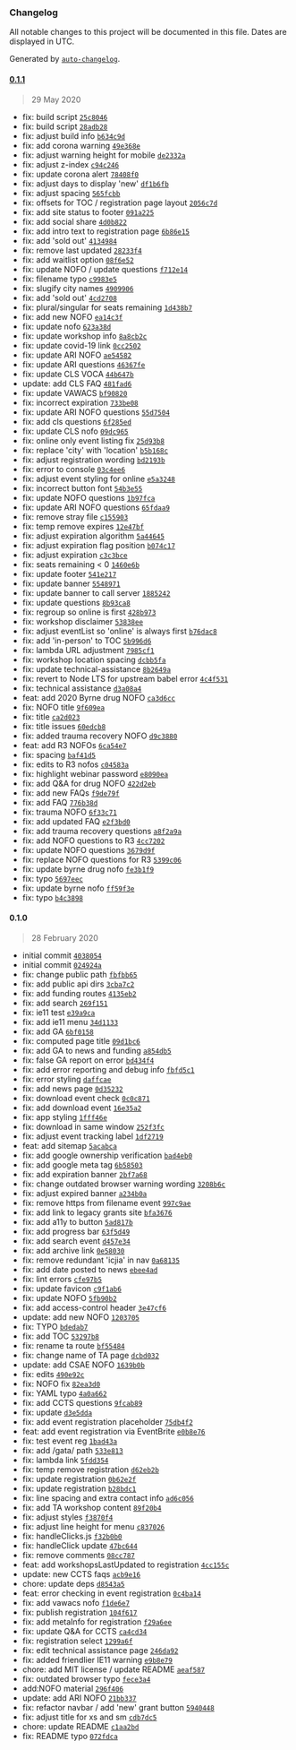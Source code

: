 ### Changelog

All notable changes to this project will be documented in this file. Dates are displayed in UTC.

Generated by [`auto-changelog`](https://github.com/CookPete/auto-changelog).

#### [0.1.1](https://github.com/ICJIA/icjia-gata-next-2020/compare/0.1.0...0.1.1)

> 29 May 2020

- fix: build script [`25c8046`](https://github.com/ICJIA/icjia-gata-next-2020/commit/25c8046e33a1c98152abdd03ca5b367d30d7f6aa)
- fix: build script [`28adb28`](https://github.com/ICJIA/icjia-gata-next-2020/commit/28adb281ecb10d7f5bd94b3c09af4f7e78577d8e)
- fix: adjust build info [`b634c9d`](https://github.com/ICJIA/icjia-gata-next-2020/commit/b634c9db605cda7318c8bdc23e6a20e3c10ed1cf)
- fix: add corona warning [`49e368e`](https://github.com/ICJIA/icjia-gata-next-2020/commit/49e368ec0621db26c19f4a021a6900421b611c23)
- fix: adjust warning height for mobile [`de2332a`](https://github.com/ICJIA/icjia-gata-next-2020/commit/de2332a0e8d97720ce5b44cba3a45a37f1eb3223)
- fix: adjust z-index [`c94c246`](https://github.com/ICJIA/icjia-gata-next-2020/commit/c94c246037f91bc5e911b15fece94cb2523a09eb)
- fix: update corona alert [`78408f0`](https://github.com/ICJIA/icjia-gata-next-2020/commit/78408f0953d451278d6647a373b818cd5457a4b4)
- fix: adjust days to display 'new' [`df1b6fb`](https://github.com/ICJIA/icjia-gata-next-2020/commit/df1b6fb6e006b3c3359dfbb7de4157d8405e43d5)
- fix: adjust spacing [`565fcbb`](https://github.com/ICJIA/icjia-gata-next-2020/commit/565fcbbdfe323c08188b6d27885ca8b3374aeec3)
- fix: offsets for TOC / registration page layout [`2056c7d`](https://github.com/ICJIA/icjia-gata-next-2020/commit/2056c7d461d3f82a57a01831545be24f6d3568fd)
- fix: add site status to footer [`091a225`](https://github.com/ICJIA/icjia-gata-next-2020/commit/091a22581a80f92f255e00d1f982a930d0ac9710)
- fix: add social share [`4d0b822`](https://github.com/ICJIA/icjia-gata-next-2020/commit/4d0b82297130203180bcba92116d8c70300ed51c)
- fix: add intro text to registration  page [`6b86e15`](https://github.com/ICJIA/icjia-gata-next-2020/commit/6b86e152f168965b66bfe0a9be8aca22662990ba)
- fix: add 'sold out' [`4134984`](https://github.com/ICJIA/icjia-gata-next-2020/commit/413498457d74f178b7798617f172ace8e84bfc0f)
- fix: remove last updated [`28233f4`](https://github.com/ICJIA/icjia-gata-next-2020/commit/28233f4c99868284ec040b6976ebc7f86b5a66d7)
- fix: add waitlist option [`08f6e52`](https://github.com/ICJIA/icjia-gata-next-2020/commit/08f6e52e9636365d23e77063bdbf1033236d1ebc)
- fix: update NOFO / update questions [`f712e14`](https://github.com/ICJIA/icjia-gata-next-2020/commit/f712e14813647aa32ecef7262dd0e77beb45b2a6)
- fix: filename typo [`c9983e5`](https://github.com/ICJIA/icjia-gata-next-2020/commit/c9983e51716c8bfa6b4d22b03574f34d766774b7)
- fix: slugify city names [`4909906`](https://github.com/ICJIA/icjia-gata-next-2020/commit/4909906e398b36c63108488986eaa2af46e5a4f9)
- fix:  add 'sold out' [`4cd2708`](https://github.com/ICJIA/icjia-gata-next-2020/commit/4cd27086eb6559d5f7dc1c76be3600bae7b3bc8a)
- fix: plural/singular for seats remaining [`1d438b7`](https://github.com/ICJIA/icjia-gata-next-2020/commit/1d438b7396da987758c980b9022771b2a3b01897)
- fix: add new NOFO [`ea14c3f`](https://github.com/ICJIA/icjia-gata-next-2020/commit/ea14c3fc2484a143c7e466f1ac27efb18d06fafe)
- fix: update nofo [`623a38d`](https://github.com/ICJIA/icjia-gata-next-2020/commit/623a38da46f77f7628b1c3e4d4fe66d804196792)
- fix: update workshop info [`8a8cb2c`](https://github.com/ICJIA/icjia-gata-next-2020/commit/8a8cb2c1489f422783e99c0e2726bee39b4d8dc7)
- fix: update covid-19 link [`0cc2502`](https://github.com/ICJIA/icjia-gata-next-2020/commit/0cc2502d344501563fea4588262431d182adebae)
- fix: update ARI NOFO [`ae54582`](https://github.com/ICJIA/icjia-gata-next-2020/commit/ae54582d6ba6155a5dfa0741c8ce3e0d706b29ce)
- fix: update ARI questions [`46367fe`](https://github.com/ICJIA/icjia-gata-next-2020/commit/46367fe00f86beed34209af4529c9392b218e53d)
- fix: update CLS VOCA [`44b647b`](https://github.com/ICJIA/icjia-gata-next-2020/commit/44b647b4daf33dec7386d7df8af6d508eb310fd7)
- update: add CLS FAQ [`481fad6`](https://github.com/ICJIA/icjia-gata-next-2020/commit/481fad6d57b43e19ea615efef2695b7a80ae22c2)
- fix: update VAWACS [`bf90820`](https://github.com/ICJIA/icjia-gata-next-2020/commit/bf90820e10c075257f3f5b0d0591bae440a4f9fb)
- fix: incorrect expiration [`733be08`](https://github.com/ICJIA/icjia-gata-next-2020/commit/733be08c675541765d99fd3d00f4ad0a83f30de0)
- fix: update ARI NOFO questions [`55d7504`](https://github.com/ICJIA/icjia-gata-next-2020/commit/55d75045ed308a2ee40c84ed97c5a2e8cdb70b83)
- fix: add cls questions [`6f285ed`](https://github.com/ICJIA/icjia-gata-next-2020/commit/6f285ed01c5dec20fe20d0737f7ebcf19d715065)
- fix: update CLS nofo [`09dc965`](https://github.com/ICJIA/icjia-gata-next-2020/commit/09dc965ecc7d215a85c8c21a10861634f1b49a82)
- fix: online only event listing fix [`25d93b8`](https://github.com/ICJIA/icjia-gata-next-2020/commit/25d93b8cd0cc5f481ae7e1209b46241349848e24)
- fix: replace 'city' with 'location' [`b5b168c`](https://github.com/ICJIA/icjia-gata-next-2020/commit/b5b168c92dc492482e8ed741f2d09c3aa9a4564d)
- fix: adjust registration wording [`bd2193b`](https://github.com/ICJIA/icjia-gata-next-2020/commit/bd2193b8d560786f17e8f83ea5b15f2ceacadd00)
- fix: error to console [`03c4ee6`](https://github.com/ICJIA/icjia-gata-next-2020/commit/03c4ee60c4cacae8ef7ce7538a5866ba548edef5)
- fix: adjust event styling for online [`e5a3248`](https://github.com/ICJIA/icjia-gata-next-2020/commit/e5a32489b631aeebdd1348a317d025436d5eae88)
- fix: incorrect button font [`54b3e55`](https://github.com/ICJIA/icjia-gata-next-2020/commit/54b3e55102ba5fa1c4e7cdbafbd45a22de42fcba)
- fix: update NOFO questions [`1b97fca`](https://github.com/ICJIA/icjia-gata-next-2020/commit/1b97fcad98246f7f9e5afb14a714f7df8f07ba95)
- fix: update ARI NOFO questions [`65fdaa9`](https://github.com/ICJIA/icjia-gata-next-2020/commit/65fdaa9e29daee4696aadcdf2fce30d8aefb79d9)
- fix: remove stray file [`c155903`](https://github.com/ICJIA/icjia-gata-next-2020/commit/c155903a2f0cdacd2da79ea2a5dbe9a2b7de3043)
- fix: temp remove expires [`12e47bf`](https://github.com/ICJIA/icjia-gata-next-2020/commit/12e47bff047034f33c083a6c8116c6e2f77a8cd9)
- fix: adjust expiration algorithm [`5a44645`](https://github.com/ICJIA/icjia-gata-next-2020/commit/5a4464531b50d7a2df20f8ebcdd5b3db86740bb2)
- fix: adjust expiration flag position [`b074c17`](https://github.com/ICJIA/icjia-gata-next-2020/commit/b074c179e2630a3c8f2b960d4e8958d770c4ca66)
- fix: adjust expiration [`c3c3bce`](https://github.com/ICJIA/icjia-gata-next-2020/commit/c3c3bcefcdc8ac6c6dac9d0156b6e0c971bba901)
- fix: seats remaining &lt; 0 [`1460e6b`](https://github.com/ICJIA/icjia-gata-next-2020/commit/1460e6b9f49ddde563c4980025d93431c4aadcd9)
- fix: update footer [`541e217`](https://github.com/ICJIA/icjia-gata-next-2020/commit/541e217fc56ecba92f97041e8f1ab5ce7c9c85ca)
- fix: update banner [`5548971`](https://github.com/ICJIA/icjia-gata-next-2020/commit/554897119cf3959ed54cad99c50bb76d8f5a17a5)
- fix: update banner to call server [`1885242`](https://github.com/ICJIA/icjia-gata-next-2020/commit/188524220646ec4edf6f13902c1c5a0f5f00f506)
- fix: update questions [`8b93ca8`](https://github.com/ICJIA/icjia-gata-next-2020/commit/8b93ca824c7373ec2d9931c0041fcb65071353d8)
- fix: regroup so online is first [`428b973`](https://github.com/ICJIA/icjia-gata-next-2020/commit/428b9732f3a057a3f330a934c9d8955b335d8fc6)
- fix: workshop disclaimer [`53838ee`](https://github.com/ICJIA/icjia-gata-next-2020/commit/53838ee603c9235292a7fcf70e7e3b74d093cdfe)
- fix: adjust eventList so 'online' is always first [`b76dac8`](https://github.com/ICJIA/icjia-gata-next-2020/commit/b76dac89af048eed662a3aedbe695da340aae0da)
- fix: add 'in-person' to TOC [`5b996d6`](https://github.com/ICJIA/icjia-gata-next-2020/commit/5b996d6681faae3e1f877913df9560546c9e34a4)
- fix: lambda URL adjustment [`7985cf1`](https://github.com/ICJIA/icjia-gata-next-2020/commit/7985cf18b03da34a210fd009d220eb523c6ab06e)
- fix: workshop location spacing [`dcbb5fa`](https://github.com/ICJIA/icjia-gata-next-2020/commit/dcbb5fa44d605bca5a955ffa90f2e76a95d727be)
- fix: update technical-assistance [`8b2649a`](https://github.com/ICJIA/icjia-gata-next-2020/commit/8b2649a8896d11fa6d234afd5a4ff39e74fab6e4)
- fix: revert to Node LTS for upstream babel error [`4c4f531`](https://github.com/ICJIA/icjia-gata-next-2020/commit/4c4f531945b5e758ecab217125e4efc4926b86ce)
- fix: technical assistance [`d3a08a4`](https://github.com/ICJIA/icjia-gata-next-2020/commit/d3a08a46190d0c9d4a649d9a5d638c203b78b585)
- feat: add 2020 Byrne drug NOFO [`ca3d6cc`](https://github.com/ICJIA/icjia-gata-next-2020/commit/ca3d6cc644de187bf032fb69988d8dae7eb4caaf)
- fix: NOFO title [`9f609ea`](https://github.com/ICJIA/icjia-gata-next-2020/commit/9f609eac5ff3b70ea25d4ea7228d70ed219759fb)
- fix: title [`ca2d023`](https://github.com/ICJIA/icjia-gata-next-2020/commit/ca2d0235d591064a5f16eb4568b9393a2a77b567)
- fix: title issues [`60edcb8`](https://github.com/ICJIA/icjia-gata-next-2020/commit/60edcb82049e1f754521fe588a5ebf437fdc3a45)
- fix: added trauma recovery NOFO [`d9c3880`](https://github.com/ICJIA/icjia-gata-next-2020/commit/d9c3880baaa2cfbf605b124884d40baf600eb2ec)
- feat: add R3 NOFOs [`6ca54e7`](https://github.com/ICJIA/icjia-gata-next-2020/commit/6ca54e75d565c4c2ac63f0e8022ee259bba30844)
- fix: spacing [`baf41d5`](https://github.com/ICJIA/icjia-gata-next-2020/commit/baf41d54ab3821e566f033e72c1dede8cd7c390f)
- fix: edits to R3 nofos [`c04583a`](https://github.com/ICJIA/icjia-gata-next-2020/commit/c04583a97a549e61b520088aede4f2930b8a7a11)
- fix: highlight webinar password [`e8090ea`](https://github.com/ICJIA/icjia-gata-next-2020/commit/e8090ea545aa72e32e4ba5b5dd15bfa9e6c63bbd)
- fix: add Q&A for drug NOFO [`422d2eb`](https://github.com/ICJIA/icjia-gata-next-2020/commit/422d2eb98594012e660268f1a1741678fcb906d6)
- fix: add new FAQs [`f9de79f`](https://github.com/ICJIA/icjia-gata-next-2020/commit/f9de79f71d4b575386ecd65f827ce2d33a2258b5)
- fix: add FAQ [`776b38d`](https://github.com/ICJIA/icjia-gata-next-2020/commit/776b38d839b455053172d344b2179e664a7a481e)
- fix: trauma NOFO [`6f33c71`](https://github.com/ICJIA/icjia-gata-next-2020/commit/6f33c71848c5017b8aca7c7530cac4c519451c45)
- fix: add updated FAQ [`e2f3bd0`](https://github.com/ICJIA/icjia-gata-next-2020/commit/e2f3bd09d4e74fa16fa15505d9fab3dbec1f9778)
- fix: add trauma recovery questions [`a8f2a9a`](https://github.com/ICJIA/icjia-gata-next-2020/commit/a8f2a9a27d238700afeb061f9559767efd7cc28f)
- fix: add NOFO questions to R3 [`4cc7202`](https://github.com/ICJIA/icjia-gata-next-2020/commit/4cc7202b9c93cc7c7955f559c358df09292eff3a)
- fix: update NOFO questions [`3679d9f`](https://github.com/ICJIA/icjia-gata-next-2020/commit/3679d9f13e9e61b4a094c570323b3715a1e51631)
- fix: replace NOFO questions for R3 [`5399c06`](https://github.com/ICJIA/icjia-gata-next-2020/commit/5399c06a0db375d206adb8402560145046159ae4)
- fix: update byrne drug nofo [`fe3b1f9`](https://github.com/ICJIA/icjia-gata-next-2020/commit/fe3b1f973f4cf00c29e437c68bd81397296f85ea)
- fix: typo [`5697eec`](https://github.com/ICJIA/icjia-gata-next-2020/commit/5697eeca2264b3e800409d9bfbb513ec3a2b843e)
- fix: update byrne nofo [`ff59f3e`](https://github.com/ICJIA/icjia-gata-next-2020/commit/ff59f3e349c0b74e15677616f2077bab2a08b2a6)
- fix: typo [`b4c3898`](https://github.com/ICJIA/icjia-gata-next-2020/commit/b4c3898286b8cf00f67f7463f9e80b13e8e9c445)

#### 0.1.0

> 28 February 2020

- initial commit [`4038054`](https://github.com/ICJIA/icjia-gata-next-2020/commit/40380541d65310702a009db11365cf46ffd0df62)
- initial commit [`024924a`](https://github.com/ICJIA/icjia-gata-next-2020/commit/024924a383c78ff42f7489b4fd2015fb4ce4a286)
- fix: change public path [`fbfbb65`](https://github.com/ICJIA/icjia-gata-next-2020/commit/fbfbb651cf4833fb2848da95e018718b8153e2bb)
- fix: add public api dirs [`3cba7c2`](https://github.com/ICJIA/icjia-gata-next-2020/commit/3cba7c225eea7858a0c46504dfc238d28c1b98aa)
- fix: add funding routes [`4135eb2`](https://github.com/ICJIA/icjia-gata-next-2020/commit/4135eb260e7852766cddae19e039c9ef87cea55b)
- fix: add search [`269f151`](https://github.com/ICJIA/icjia-gata-next-2020/commit/269f151be7b26e1452348366f7865424c0116c74)
- fix: ie11 test [`e39a9ca`](https://github.com/ICJIA/icjia-gata-next-2020/commit/e39a9ca6c5678a053d6ae29559cb89c617ff3d24)
- fix: add ie11 menu [`34d1133`](https://github.com/ICJIA/icjia-gata-next-2020/commit/34d1133701a97696661eff66d8a485693e455852)
- fix: add GA [`6bf0158`](https://github.com/ICJIA/icjia-gata-next-2020/commit/6bf0158f114276762e6d059c59e0465d1a5fcf77)
- fix: computed page title [`09d1bc6`](https://github.com/ICJIA/icjia-gata-next-2020/commit/09d1bc6ee8ec664bdf483882c041502e973b140f)
- fix: add GA to news and funding [`a854db5`](https://github.com/ICJIA/icjia-gata-next-2020/commit/a854db5deae2770a4ebf7744086d783c2f71e5cb)
- fix: false GA report on error [`bd434f4`](https://github.com/ICJIA/icjia-gata-next-2020/commit/bd434f44d899bab645aeaa3850f905a3d10809fc)
- fix: add error reporting and debug info [`fbfd5c1`](https://github.com/ICJIA/icjia-gata-next-2020/commit/fbfd5c177ecbb00a591032634c2d73733bb453e4)
- fix: error styling [`daffcae`](https://github.com/ICJIA/icjia-gata-next-2020/commit/daffcae2685e96fcd46d09571a5c3ca171537134)
- fix: add news page [`0d35232`](https://github.com/ICJIA/icjia-gata-next-2020/commit/0d3523265fc31341deea854a0717d93cc8cbdadf)
- fix: download event check [`0c0c871`](https://github.com/ICJIA/icjia-gata-next-2020/commit/0c0c87116e2084bf3ba941a179c7bd1e0213b342)
- fix: add download event [`16e35a2`](https://github.com/ICJIA/icjia-gata-next-2020/commit/16e35a2f1a9806890bd1c8674cfa0a1b67e55123)
- fix: app styling [`1fff46e`](https://github.com/ICJIA/icjia-gata-next-2020/commit/1fff46eb71a751ddda2de1818771c08bfd9d8947)
- fix: download in same window [`252f3fc`](https://github.com/ICJIA/icjia-gata-next-2020/commit/252f3fc7c53195484b9c75512bffe8e3aa3ac107)
- fix: adjust event tracking label [`1df2719`](https://github.com/ICJIA/icjia-gata-next-2020/commit/1df27195dbcbc24389a623c48fd6a9f91519d374)
- feat: add sitemap [`5acabca`](https://github.com/ICJIA/icjia-gata-next-2020/commit/5acabcad3089ea8286b336f84635e69e0f341ece)
- fix: add google ownership verification [`bad4eb0`](https://github.com/ICJIA/icjia-gata-next-2020/commit/bad4eb0c2ab146cb01552b9831456c76290df152)
- fix: add google meta tag [`6b58503`](https://github.com/ICJIA/icjia-gata-next-2020/commit/6b5850362dad29d30917a1cd11374e7b2406aecd)
- fix: add expiration banner [`2bf7a68`](https://github.com/ICJIA/icjia-gata-next-2020/commit/2bf7a680e18122ad3728278421d0fb10941890a7)
- fix: change outdated browser warning wording [`3208b6c`](https://github.com/ICJIA/icjia-gata-next-2020/commit/3208b6ccb393b77fa41f49eac8a22a3e06320b96)
- fix: adjust expired banner [`a234b0a`](https://github.com/ICJIA/icjia-gata-next-2020/commit/a234b0a0c4d1ac9087fa912bd5c79614ec717a9f)
- fix: remove https from filename event [`997c9ae`](https://github.com/ICJIA/icjia-gata-next-2020/commit/997c9ae041fe21a98c8d046b10f474bc5923bea2)
- fix: add link to legacy grants site [`bfa3676`](https://github.com/ICJIA/icjia-gata-next-2020/commit/bfa36767c4f254e6c5a7aa1d19685b5ed58d98ae)
- fix: add a11y to button [`5ad817b`](https://github.com/ICJIA/icjia-gata-next-2020/commit/5ad817b296560c01b764518cc9207930cd2f94cf)
- fix: add progress bar [`63f5d49`](https://github.com/ICJIA/icjia-gata-next-2020/commit/63f5d49f295ece201f2c41f289fd9493e70b7f15)
- fix: add search event [`d457e34`](https://github.com/ICJIA/icjia-gata-next-2020/commit/d457e345cfa8009195f09fd2d46f70e4301cb498)
- fix: add archive link [`0e58030`](https://github.com/ICJIA/icjia-gata-next-2020/commit/0e58030ea128c68b4f1663e5fe76fe9509e71a2f)
- fix: remove redundant 'icjia' in nav [`0a68135`](https://github.com/ICJIA/icjia-gata-next-2020/commit/0a6813555e1ca5d120df32bd4b2d5616c7450e6f)
- fix: add date posted to news [`ebee4ad`](https://github.com/ICJIA/icjia-gata-next-2020/commit/ebee4add0a7a2e2d63c7a433e32b14e3cf0eebd9)
- fix: lint errors [`cfe97b5`](https://github.com/ICJIA/icjia-gata-next-2020/commit/cfe97b56a048e31a0781978ce35cce897ceb7268)
- fix: update favicon [`c9f1ab6`](https://github.com/ICJIA/icjia-gata-next-2020/commit/c9f1ab679efdd7d06ae3b325acc1608ead442100)
- fix: update NOFO [`5fb90b2`](https://github.com/ICJIA/icjia-gata-next-2020/commit/5fb90b2135f77e61c6619f9825ec2671158063f5)
- fix: add access-control header [`3e47cf6`](https://github.com/ICJIA/icjia-gata-next-2020/commit/3e47cf6eb3fb3ea53ab9d0ce32c84db09cda323c)
- update: add new NOFO [`1203705`](https://github.com/ICJIA/icjia-gata-next-2020/commit/12037056799fe4d6537b1cda9f78c30b70001f4c)
- fix: TYPO [`bdedab7`](https://github.com/ICJIA/icjia-gata-next-2020/commit/bdedab7741ff4b7f0caefaed1205825a5426d6d5)
- fix: add TOC [`53297b8`](https://github.com/ICJIA/icjia-gata-next-2020/commit/53297b8fdccec071f858551531eeaad2a5537c8d)
- fix: rename ta route [`bf55484`](https://github.com/ICJIA/icjia-gata-next-2020/commit/bf55484d1fd4e0673bd49b04dcdf19651681848b)
- fix: change name of TA page [`dcbd032`](https://github.com/ICJIA/icjia-gata-next-2020/commit/dcbd032caf29863685808d96c3e548b6a93f982e)
- update: add CSAE NOFO [`1639b0b`](https://github.com/ICJIA/icjia-gata-next-2020/commit/1639b0b3c90ccd89d6d37ffbbdb4c7d1d297a26b)
- fix: edits [`490e92c`](https://github.com/ICJIA/icjia-gata-next-2020/commit/490e92c2c5a079da3aa8882dc7a52f71f0df42d6)
- fix: NOFO fix [`82ea3d0`](https://github.com/ICJIA/icjia-gata-next-2020/commit/82ea3d02d83017bc946de0ac7b1c945b3dbf3906)
- fix: YAML typo [`4a0a662`](https://github.com/ICJIA/icjia-gata-next-2020/commit/4a0a662b139cefa4b2372113d5db390b0079cae5)
- fix: add CCTS questions [`9fcab89`](https://github.com/ICJIA/icjia-gata-next-2020/commit/9fcab89cc83b0c826836cf7dec2c8831b96bec0d)
- fix: update [`d3e5dda`](https://github.com/ICJIA/icjia-gata-next-2020/commit/d3e5dda0b3972be1863550c4e4c0f9f5ac2de6be)
- fix: add  event registration placeholder [`75db4f2`](https://github.com/ICJIA/icjia-gata-next-2020/commit/75db4f2ab43ee0c2bf57e90634c96b183d790320)
- feat: add event registration via EventBrite [`e0b8e76`](https://github.com/ICJIA/icjia-gata-next-2020/commit/e0b8e767383ca1ba3002f7abb2d8e0988313f97c)
- fix: test event reg [`1bad43a`](https://github.com/ICJIA/icjia-gata-next-2020/commit/1bad43a3e53bb79b737c123dccd4729404ce0d19)
- fix: add /gata/ path [`533e813`](https://github.com/ICJIA/icjia-gata-next-2020/commit/533e813490c3677f745cf5b2280bbecf22e1ec3a)
- fix: lambda link [`5fdd354`](https://github.com/ICJIA/icjia-gata-next-2020/commit/5fdd3547eb396126358091169fb5a668a62cb5cf)
- fix: temp remove registration [`d62eb2b`](https://github.com/ICJIA/icjia-gata-next-2020/commit/d62eb2b40c4b422c8c32e4f7edc2bca5dfd0029b)
- fix: update registration [`0b62e2f`](https://github.com/ICJIA/icjia-gata-next-2020/commit/0b62e2fbba71ee17d8133a084342adcb6e8a5aa8)
- fix: update registration [`b28bdc1`](https://github.com/ICJIA/icjia-gata-next-2020/commit/b28bdc1eeca51e7e456fd35dbe335a1a3a4659ea)
- fix: line spacing and extra contact info [`ad6c056`](https://github.com/ICJIA/icjia-gata-next-2020/commit/ad6c056d26754bbea0a95c653d2e4b3537a6f703)
- fix: add TA workshop content [`89f20b4`](https://github.com/ICJIA/icjia-gata-next-2020/commit/89f20b4b183c3748aac98437c2f248ce14483d0b)
- fix: adjust styles [`f3870f4`](https://github.com/ICJIA/icjia-gata-next-2020/commit/f3870f42b82fc0ea786724c124ecee1661b01d8a)
- fix: adjust line height for menu [`c837026`](https://github.com/ICJIA/icjia-gata-next-2020/commit/c8370263bc500f84bb9d8347312f3b4a83d077f1)
- fix: handleClicks.js [`f32b0b0`](https://github.com/ICJIA/icjia-gata-next-2020/commit/f32b0b09b383e8dfa16d48b32b275c9fcdf317bb)
- fix:  handleClick  update [`47bc644`](https://github.com/ICJIA/icjia-gata-next-2020/commit/47bc644e315eb15fb612a963ee25744ad24358c4)
- fix: remove comments [`08cc787`](https://github.com/ICJIA/icjia-gata-next-2020/commit/08cc787e26e966440ef900151c66dadf075a748f)
- feat: add workshopsLastUpdated to registration [`4cc155c`](https://github.com/ICJIA/icjia-gata-next-2020/commit/4cc155c53fdcd6e6e344cd5439a1956bcd85e7dd)
- update: new CCTS faqs [`acb9e16`](https://github.com/ICJIA/icjia-gata-next-2020/commit/acb9e16441b23a0c22e184ac800103a8fea81551)
- chore: update deps [`d8543a5`](https://github.com/ICJIA/icjia-gata-next-2020/commit/d8543a5be88872ac77f57ac9b84a8ed8a4a0ef1d)
- feat: error checking in event registration [`0c4ba14`](https://github.com/ICJIA/icjia-gata-next-2020/commit/0c4ba14cb724def98d562f462e1b987b8d950982)
- fix: add vawacs nofo [`f1de6e7`](https://github.com/ICJIA/icjia-gata-next-2020/commit/f1de6e7b4bf3ca8b26ae5fdaf2d022009dd47e81)
- fix: publish registration [`104f617`](https://github.com/ICJIA/icjia-gata-next-2020/commit/104f61754049f3832b3dd6535547fb7391d512d0)
- fix: add metaInfo for registration [`f29a6ee`](https://github.com/ICJIA/icjia-gata-next-2020/commit/f29a6eeb32e7646d5f72d3c8e0a3f22a0c284dc5)
- fix: update Q&A for CCTS [`ca4cd34`](https://github.com/ICJIA/icjia-gata-next-2020/commit/ca4cd3419657f11084790d4e01b770b4e303ab58)
- fix: registration select [`1299a6f`](https://github.com/ICJIA/icjia-gata-next-2020/commit/1299a6f777d1e7abd428d5c4eebdb3f47696978c)
- fix: edit technical assistance page [`246da92`](https://github.com/ICJIA/icjia-gata-next-2020/commit/246da92bb52ccefe470e5a9bb5e59096bd372b60)
- fix: added friendlier IE11 warning [`e9b8e79`](https://github.com/ICJIA/icjia-gata-next-2020/commit/e9b8e798d02c445d2e53a938310fbd2a1515c844)
- chore: add MIT license / update README [`aeaf587`](https://github.com/ICJIA/icjia-gata-next-2020/commit/aeaf587bcfd504c80aeb2816e6974da32f1c38c4)
- fix: outdated browser typo [`fece3a4`](https://github.com/ICJIA/icjia-gata-next-2020/commit/fece3a4f701919404a0acc30c8c0d354f3449c22)
- add:NOFO material [`296f406`](https://github.com/ICJIA/icjia-gata-next-2020/commit/296f4062b4a3526adac171d164a3a893885860bf)
- update: add ARI NOFO [`21bb337`](https://github.com/ICJIA/icjia-gata-next-2020/commit/21bb337aa0de28099a4af94f77c4fdad3ba1182e)
- fix: refactor navbar / add 'new' grant button [`5940448`](https://github.com/ICJIA/icjia-gata-next-2020/commit/5940448b2a74618dcd58493acc958547deb2ccde)
- fix: adjust title for xs and sm [`cdb7dc5`](https://github.com/ICJIA/icjia-gata-next-2020/commit/cdb7dc558d9579881a2470e45664605c23955fc7)
- chore: update README [`c1aa2bd`](https://github.com/ICJIA/icjia-gata-next-2020/commit/c1aa2bdb6f1edf8f4aa79931b08390367c009816)
- fix: README typo [`072fdca`](https://github.com/ICJIA/icjia-gata-next-2020/commit/072fdca42f1da65e6c1542a01e49784771d7b3a7)
